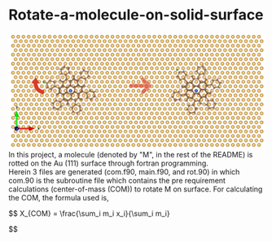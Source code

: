 # Rotate-a-molecule-on-solid-surface
![image alt](https://github.com/atomicadi/Rotate-a-molecule-on-solid-surface_in-Fortran/blob/d832478bfa757631839e903692e115ac0dd57e12/rot_represent.png)
In this project, a molecule (denoted by "M", in the rest of the README) is rotted on the Au (111) surface through fortran programming.\
Herein 3 files are generated (com.f90, main.f90, and rot.90) in which com.90 is the subroutine file which contains the pre requirement calculations (center-of-mass (COM)) to rotate M on surface. For calculating the COM, the formula used is,
<p align="center">


$$
X_{COM} = \frac{\sum_i m_i x_i}{\sum_i m_i}

$$


</p>
